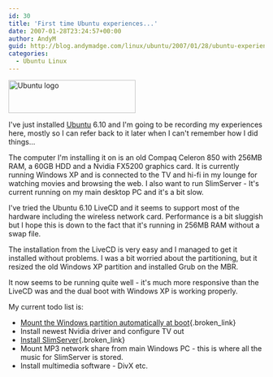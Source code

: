 ```yaml
---
id: 30
title: 'First time Ubuntu experiences...'
date: 2007-01-28T23:24:57+00:00
author: AndyM
guid: http://blog.andymadge.com/linux/ubuntu/2007/01/28/ubuntu-experiences/
categories:
  - Ubuntu Linux
---
```

<img class="size-full wp-image-145 alignright" title="Ubuntu logo" src="http://www.andymadge.com/blog/wp-content/uploads/Ubuntu_Logo.png" alt="Ubuntu logo" width="250" height="65" />

I've just installed [Ubuntu](http://www.ubuntu.com/) 6.10 and I'm going to be recording my experiences here, mostly so I can refer back to it later when I can't remember how I did things...  
<!--more-->

  
The computer I'm installing it on is an old Compaq Celeron 850 with 256MB RAM, a 60GB HDD and a Nvidia FX5200 graphics card. It is currently running Windows XP and is connected to the TV and hi-fi in my lounge for watching movies and browsing the web. I also want to run SlimServer - It's current running on my main desktop PC and it's a bit slow.

I've tried the Ubuntu 6.10 LiveCD and it seems to support most of the hardware including the wireless network card. Performance is a bit sluggish but I hope this is down to the fact that it's running in 256MB RAM without a swap file.

The installation from the LiveCD is very easy and I managed to get it installed without problems. I was a bit worried about the partitioning, but it resized the old Windows XP partition and installed Grub on the MBR.

It now seems to be running quite well - it's much more responsive than the LiveCD was and the dual boot with Windows XP is working properly.

My current todo list is:

  * [Mount the Windows partition automatically at boot](/ubuntu/2007/01/28/auto-mounting-ntfs-partitions-at-boot/){.broken_link}
  * Install newest Nvidia driver and configure TV out
  * [Install SlimServer](/ubuntu/2007/01/28/installing-slimserver-651-on-ubuntu-610/){.broken_link}
  * Mount MP3 network share from main Windows PC - this is where all the music for SlimServer is stored.
  * Install multimedia software - DivX etc.
